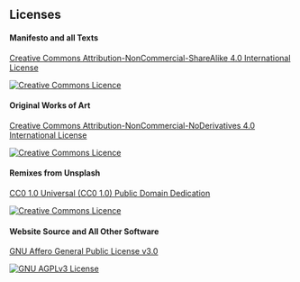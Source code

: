 Licenses
--------

#### Manifesto and all Texts<br />

<a rel="license" href="https://creativecommons.org/licenses/by-nc-sa/4.0/">Creative Commons Attribution-NonCommercial-ShareAlike 4.0 International License</a><br />

<a rel="license" href="https://creativecommons.org/licenses/by-nc-sa/4.0/"><img alt="Creative Commons Licence" style="border-width:0" src="https://i.creativecommons.org/l/by-nc-sa/4.0/88x31.png" /></a>

#### Original Works of Art <br />

<a rel="license" href="https://creativecommons.org/licenses/by-nc-nd/4.0/">Creative Commons Attribution-NonCommercial-NoDerivatives 4.0 International License</a><br />

<a rel="license" href="https://creativecommons.org/licenses/by-nc-nd/4.0/"><img alt="Creative Commons Licence" style="border-width:0" src="https://i.creativecommons.org/l/by-nc-nd/4.0/88x31.png" /></a>

#### Remixes from Unsplash <br />

<a rel="license" href="https://creativecommons.org/publicdomain/zero/1.0/legalcode">CC0 1.0 Universal (CC0 1.0) Public Domain Dedication</a><br />

<a rel="license" href="https://creativecommons.org/publicdomain/zero/1.0/legalcode"><img alt="Creative Commons Licence" style="border-width:0" src="https://i.creativecommons.org/p/zero/1.0/88x31.png" /></a>

#### Website Source and All Other Software<br />

<a rel="license" href="https://www.gnu.org/licenses/agpl-3.0.html">GNU Affero General Public License v3.0</a><br />

<a rel="license" href="https://creativecommons.org/licenses/by-nc-nd/4.0/"><img alt="GNU AGPLv3 License" style="border-width:0" src="https://www.gnu.org/graphics/agplv3-155x51.png" /></a>
